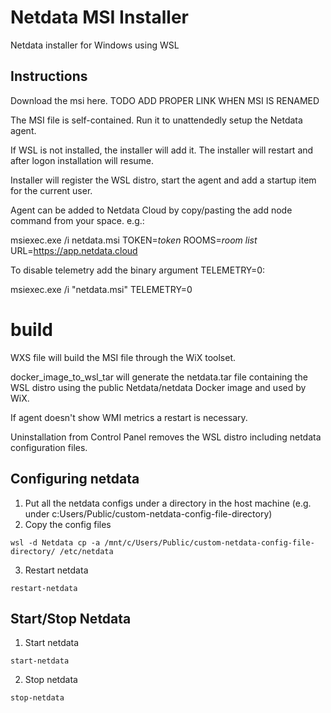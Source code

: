 # Netdata MSI Installer

Netdata installer for Windows using WSL

## Instructions

Download the msi here. TODO ADD PROPER LINK WHEN MSI IS RENAMED 

The MSI file is self-contained. Run it to unattendedly setup the Netdata agent. 

If WSL is not installed, the installer will add it. The installer will restart and after logon installation will resume.

Installer will register the WSL distro, start the agent and add a startup item for the current user.

Agent can be added to Netdata Cloud by copy/pasting the add node command from your space. e.g.:

msiexec.exe /i netdata.msi TOKEN=*token* ROOMS=*room list* URL=https://app.netdata.cloud 

To disable telemetry add the binary argument TELEMETRY=0:

msiexec.exe /i "netdata.msi" TELEMETRY=0

# build
WXS file will build the MSI file through the WiX toolset.

docker_image_to_wsl_tar will generate the netdata.tar file containing the WSL distro using the public Netdata/netdata Docker image and used by WiX.

If agent doesn't show WMI metrics a restart is necessary.

Uninstallation from Control Panel removes the WSL distro including netdata configuration files.

## Configuring netdata
1. Put all the netdata configs under a directory in the host machine (e.g. under c:Users/Public/custom-netdata-config-file-directory)
2. Copy the config files
```
wsl -d Netdata cp -a /mnt/c/Users/Public/custom-netdata-config-file-directory/ /etc/netdata
```
3. Restart netdata
```
restart-netdata
```

## Start/Stop Netdata

1. Start netdata
```
start-netdata
```
2. Stop netdata
```
stop-netdata
```
